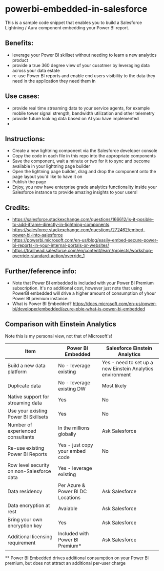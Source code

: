 # powerbi-embedded-in-salesforce

This is a sample code snippet that enables you to build a Salesforce Lightning / Aura component embedding your Power BI report.

## Benefits:
* leverage your Power BI skillset without needing to learn a new analytics product
* provide a true 360 degree view of your cusotmer by leveraging data across your data estate
* re-use Power BI reports and enable end users visibility to the data they need in the application they need them in

## Use cases:
* provide real time streaming data to your service agents, for example mobile tower signal strength, bandwidth utilization and other telemetry
* provide future looking data based on AI you have implemented
* 

## Instructions:
- Create a new lightning component via the Salesforce developer console
- Copy the code in each file in this repo into the appropriate components
- Save the component, wait a minute or two for it to sync and become available in your lightning page builder
- Open the lightning page builder, drag and drop the component onto the page layout you'd like to have it on
- Publish the page
- Enjoy, you now have enterprise grade analytics functionality inside your Salesforce instance to provide amazing insights to your users!

## Credits:
* https://salesforce.stackexchange.com/questions/166612/is-it-posible-to-add-iframe-directly-in-lightning-components
* https://salesforce.stackexchange.com/questions/272462/embed-power-bi-into-salesforce
* https://powerbi.microsoft.com/en-us/blog/easily-embed-secure-power-bi-reports-in-your-internal-portals-or-websites/
* https://trailhead.salesforce.com/en/content/learn/projects/workshop-override-standard-action/override_1


## Further/feference info:
- Note that Power BI embedded is included with your Power BI Premium subscription. It's no additional cost, however just note that using PowerBI embedded will drive a higher amount of consumption of yhour Power BI premium instance.
- What is Power BI Embedded? https://docs.microsoft.com/en-us/power-bi/developer/embedded/azure-pbie-what-is-power-bi-embedded

## Comparison with Einstein Analytics
Note this is my personal view, not that of Microsoft's!

Item                                 | Power BI Embedded                 | Salesforce Einstein Analytics
------------------------------------ | --------------------------------- | -----------------------------
Build a new data platform            | No - leverage existing            | Yes - need to set up a new Einstein Analytics environment
Duplicate data                       | No - leverage existing DW         | Most likely
Native support for streaming data    | Yes                               | No
Use your existing Power BI Skillsets | Yes                               | No
Number of experienced consultants    | In the millions globally          | Ask Salesforce
Re-use existing Power BI Reports     | Yes - just copy your embed code   | No
Row level security on non-Salesforce data | Yes - leverage existing           | 
Data residency                       | Per Azure & Power BI DC Locations | Ask Salesforce
Data encryption at rest              | Avaiable                          | Ask Salesforce
Bring your own encryption key        | Yes                               | Ask Salesforce
Additional licensing requirement     | Included with Power BI Premium*   | Ask Salesforce
** Power BI Embedded drives additional consumption on your Power BI premium, but does not attract an additional per-user charge

